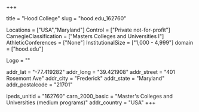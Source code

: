 
+++

title = "Hood College"
slug = "hood.edu_162760"

Locations = ["USA","Maryland"]
Control = ["Private not-for-profit"]
CarnegieClassification = ["Masters Colleges and Universities I"]
AthleticConferences = ["None"]
InstitutionalSize = ["1,000 - 4,999"]
domain = ["hood.edu"]

Logo = ""

addr_lat = "-77.419282"
addr_long = "39.421908"
addr_street = "401 Rosemont Ave"
addr_city = "Frederick"
addr_state = "Maryland"
addr_postalcode = "21701"

ipeds_unitid = "162760"
carn_2000_basic = "Master's Colleges and Universities (medium programs)"
addr_country = "USA"
+++
    
